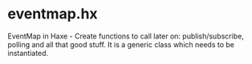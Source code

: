 eventmap.hx
===========

EventMap in Haxe - Create functions to call later on: publish/subscribe, polling and all that good stuff.
It is a generic class which needs to be instantiated.
